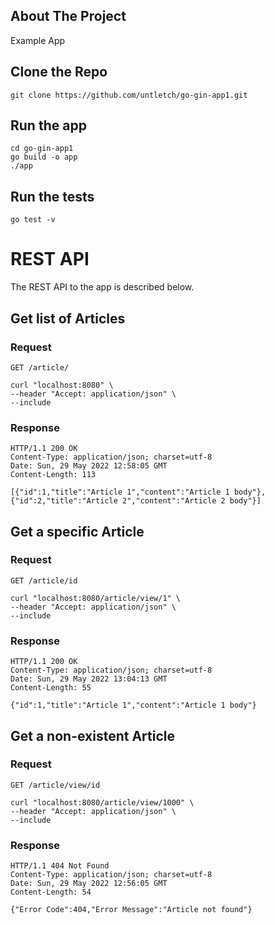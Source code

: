 ## About The Project
Example App

## Clone the Repo

    git clone https://github.com/untletch/go-gin-app1.git

## Run the app

    cd go-gin-app1
    go build -o app
    ./app

## Run the tests

    go test -v

# REST API

The REST API to the app is described below.

## Get list of Articles

### Request

`GET /article/`

    curl "localhost:8080" \
    --header "Accept: application/json" \
    --include

### Response

    HTTP/1.1 200 OK
    Content-Type: application/json; charset=utf-8
    Date: Sun, 29 May 2022 12:58:05 GMT
    Content-Length: 113

    [{"id":1,"title":"Article 1","content":"Article 1 body"},{"id":2,"title":"Article 2","content":"Article 2 body"}]

## Get a specific Article

### Request

`GET /article/id`

    curl "localhost:8080/article/view/1" \
    --header "Accept: application/json" \
    --include

### Response

    HTTP/1.1 200 OK
    Content-Type: application/json; charset=utf-8
    Date: Sun, 29 May 2022 13:04:13 GMT
    Content-Length: 55

    {"id":1,"title":"Article 1","content":"Article 1 body"}

## Get a non-existent Article

### Request

`GET /article/view/id`

    curl "localhost:8080/article/view/1000" \
    --header "Accept: application/json" \
    --include

### Response

    HTTP/1.1 404 Not Found
    Content-Type: application/json; charset=utf-8
    Date: Sun, 29 May 2022 12:56:05 GMT
    Content-Length: 54

    {"Error Code":404,"Error Message":"Article not found"}
